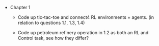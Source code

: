 - Chapter 1

  - Code up tic-tac-toe and connect4 RL environments + agents. (in relation to questions 1.1, 1.3, 1.4)

  - Code up petroleum refinery operation in 1.2 as both an RL and Control task, see how they differ?